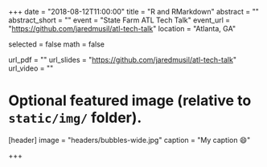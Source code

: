 +++
date = "2018-08-12T11:00:00"
title = "R and RMarkdown"
abstract = ""
abstract_short = ""
event = "State Farm ATL Tech Talk"
event_url = "https://github.com/jaredmusil/atl-tech-talk"
location = "Atlanta, GA"

selected = false
math = false

url_pdf = ""
url_slides = "https://github.com/jaredmusil/atl-tech-talk"
url_video = ""

# Optional featured image (relative to `static/img/` folder).
[header]
image = "headers/bubbles-wide.jpg"
caption = "My caption :smile:"

+++

<!--
Embed your slides or video here using [shortcodes](https://gcushen.github.io/hugo-academic-demo/post/writing-markdown-latex/). Further details can easily be added using *Markdown* and $\rm \LaTeX$ math code.
-->
